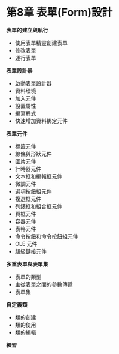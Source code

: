 # 第8章 表單\(Form\)設計

**表單的建立與執行**

* 使用表單精靈創建表單 
* 修改表單 
* 運行表單

**表單設計器**

* 啟動表單設計器 
* 資料環境 
* 加入元件 
* 設置屬性 
* 編寫程式
* 快速增加資料綁定元件

**表單元件**

* 標籤元件 
* 線條與形狀元件 
* 圖片元件 
* 計時器元件 
* 文本框和編輯框元件 
* 微調元件 
* 選項按鈕組元件 
* 複選框元件 
* 列錶框和組合框元件 
* 頁框元件 
* 容器元件 
* 表格元件 
* 命令按鈕和命令按鈕組元件 
* OLE 元件
* 超級鏈接元件

**多重表單與表單集**

* 表單的類型 
* 主從表單之間的參數傳遞 
* 表單集

**自定義類**

* 類的創建 
* 類的使用 
* 類的編輯

**練習**

